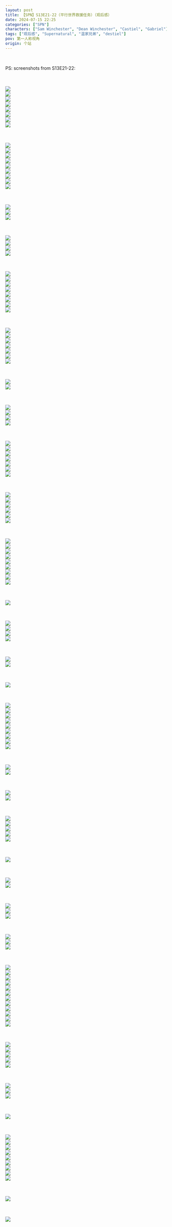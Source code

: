 ```yaml
---
layout: post
title: 【SPN】S13E21-22（平行世界救援任务）（观后感）
date: 2024-07-15 22:25
categories: ["SPN"]
characters: ["Sam Winchester", "Dean Winchester", "Castiel", "Gabriel"]
tags: ["观后感", "Supernatural", "温家兄弟", "destiel"]
pov: 第一人称视角
origin: 个站
---
```


<br>

PS: screenshots from S13E21-22:

<br><br>
![](https://github.com/junesirius/junesirius.github.io/blob/master/assets/images/SPN/S13/2024-07-15-SPN-1321-1.jpg)
<br>
![](https://github.com/junesirius/junesirius.github.io/blob/master/assets/images/SPN/S13/2024-07-15-SPN-1321-2.jpg)
<br>
![](https://github.com/junesirius/junesirius.github.io/blob/master/assets/images/SPN/S13/2024-07-15-SPN-1321-3.jpg)
<br>
![](https://github.com/junesirius/junesirius.github.io/blob/master/assets/images/SPN/S13/2024-07-15-SPN-1321-4.jpg)
<br>
![](https://github.com/junesirius/junesirius.github.io/blob/master/assets/images/SPN/S13/2024-07-15-SPN-1321-5.jpg)
<br>
![](https://github.com/junesirius/junesirius.github.io/blob/master/assets/images/SPN/S13/2024-07-15-SPN-1321-6.jpg)
<br>
![](https://github.com/junesirius/junesirius.github.io/blob/master/assets/images/SPN/S13/2024-07-15-SPN-1321-7.jpg)
<br>
![](https://github.com/junesirius/junesirius.github.io/blob/master/assets/images/SPN/S13/2024-07-15-SPN-1321-8.jpg)
<br>

<br><br>
![](https://github.com/junesirius/junesirius.github.io/blob/master/assets/images/SPN/S13/2024-07-15-SPN-1321-9.jpg)
<br>
![](https://github.com/junesirius/junesirius.github.io/blob/master/assets/images/SPN/S13/2024-07-15-SPN-1321-10.jpg)
<br>
![](https://github.com/junesirius/junesirius.github.io/blob/master/assets/images/SPN/S13/2024-07-15-SPN-1321-11.jpg)
<br>
![](https://github.com/junesirius/junesirius.github.io/blob/master/assets/images/SPN/S13/2024-07-15-SPN-1321-12.jpg)
<br>
![](https://github.com/junesirius/junesirius.github.io/blob/master/assets/images/SPN/S13/2024-07-15-SPN-1321-13.jpg)
<br>
![](https://github.com/junesirius/junesirius.github.io/blob/master/assets/images/SPN/S13/2024-07-15-SPN-1321-14.jpg)
<br>
![](https://github.com/junesirius/junesirius.github.io/blob/master/assets/images/SPN/S13/2024-07-15-SPN-1321-15.jpg)
<br>
![](https://github.com/junesirius/junesirius.github.io/blob/master/assets/images/SPN/S13/2024-07-15-SPN-1321-16.jpg)
<br>
![](https://github.com/junesirius/junesirius.github.io/blob/master/assets/images/SPN/S13/2024-07-15-SPN-1321-17.jpg)
<br>

<br><br>
![](https://github.com/junesirius/junesirius.github.io/blob/master/assets/images/SPN/S13/2024-07-15-SPN-1321-18.jpg)
<br>
![](https://github.com/junesirius/junesirius.github.io/blob/master/assets/images/SPN/S13/2024-07-15-SPN-1321-19.jpg)
<br>
![](https://github.com/junesirius/junesirius.github.io/blob/master/assets/images/SPN/S13/2024-07-15-SPN-1321-20.jpg)
<br>

<br><br>
![](https://github.com/junesirius/junesirius.github.io/blob/master/assets/images/SPN/S13/2024-07-15-SPN-1321-21.jpg)
<br>
![](https://github.com/junesirius/junesirius.github.io/blob/master/assets/images/SPN/S13/2024-07-15-SPN-1321-22.jpg)
<br>
![](https://github.com/junesirius/junesirius.github.io/blob/master/assets/images/SPN/S13/2024-07-15-SPN-1321-23.jpg)
<br>
![](https://github.com/junesirius/junesirius.github.io/blob/master/assets/images/SPN/S13/2024-07-15-SPN-1321-24.jpg)
<br>

<br><br>
![](https://github.com/junesirius/junesirius.github.io/blob/master/assets/images/SPN/S13/2024-07-15-SPN-1321-25.jpg)
<br>
![](https://github.com/junesirius/junesirius.github.io/blob/master/assets/images/SPN/S13/2024-07-15-SPN-1321-26.jpg)
<br>
![](https://github.com/junesirius/junesirius.github.io/blob/master/assets/images/SPN/S13/2024-07-15-SPN-1321-27.jpg)
<br>
![](https://github.com/junesirius/junesirius.github.io/blob/master/assets/images/SPN/S13/2024-07-15-SPN-1321-28.jpg)
<br>
![](https://github.com/junesirius/junesirius.github.io/blob/master/assets/images/SPN/S13/2024-07-15-SPN-1321-29.jpg)
<br>
![](https://github.com/junesirius/junesirius.github.io/blob/master/assets/images/SPN/S13/2024-07-15-SPN-1321-30.jpg)
<br>
![](https://github.com/junesirius/junesirius.github.io/blob/master/assets/images/SPN/S13/2024-07-15-SPN-1321-31.jpg)
<br>
![](https://github.com/junesirius/junesirius.github.io/blob/master/assets/images/SPN/S13/2024-07-15-SPN-1321-32.jpg)
<br>

<br><br>
![](https://github.com/junesirius/junesirius.github.io/blob/master/assets/images/SPN/S13/2024-07-15-SPN-1321-33.jpg)
<br>
![](https://github.com/junesirius/junesirius.github.io/blob/master/assets/images/SPN/S13/2024-07-15-SPN-1321-34.jpg)
<br>
![](https://github.com/junesirius/junesirius.github.io/blob/master/assets/images/SPN/S13/2024-07-15-SPN-1321-35.jpg)
<br>
![](https://github.com/junesirius/junesirius.github.io/blob/master/assets/images/SPN/S13/2024-07-15-SPN-1321-36.jpg)
<br>
![](https://github.com/junesirius/junesirius.github.io/blob/master/assets/images/SPN/S13/2024-07-15-SPN-1321-37.jpg)
<br>
![](https://github.com/junesirius/junesirius.github.io/blob/master/assets/images/SPN/S13/2024-07-15-SPN-1321-38.jpg)
<br>
![](https://github.com/junesirius/junesirius.github.io/blob/master/assets/images/SPN/S13/2024-07-15-SPN-1321-39.jpg)
<br>

<br><br>
![](https://github.com/junesirius/junesirius.github.io/blob/master/assets/images/SPN/S13/2024-07-15-SPN-1321-40.jpg)
<br>
![](https://github.com/junesirius/junesirius.github.io/blob/master/assets/images/SPN/S13/2024-07-15-SPN-1321-41.jpg)
<br>

<br><br>
![](https://github.com/junesirius/junesirius.github.io/blob/master/assets/images/SPN/S13/2024-07-15-SPN-1321-42.jpg)
<br>
![](https://github.com/junesirius/junesirius.github.io/blob/master/assets/images/SPN/S13/2024-07-15-SPN-1321-43.jpg)
<br>
![](https://github.com/junesirius/junesirius.github.io/blob/master/assets/images/SPN/S13/2024-07-15-SPN-1321-44.jpg)
<br>
![](https://github.com/junesirius/junesirius.github.io/blob/master/assets/images/SPN/S13/2024-07-15-SPN-1321-45.jpg)
<br>

<br><br>
![](https://github.com/junesirius/junesirius.github.io/blob/master/assets/images/SPN/S13/2024-07-15-SPN-1321-46.jpg)
<br>
![](https://github.com/junesirius/junesirius.github.io/blob/master/assets/images/SPN/S13/2024-07-15-SPN-1321-47.jpg)
<br>
![](https://github.com/junesirius/junesirius.github.io/blob/master/assets/images/SPN/S13/2024-07-15-SPN-1321-48.jpg)
<br>
![](https://github.com/junesirius/junesirius.github.io/blob/master/assets/images/SPN/S13/2024-07-15-SPN-1321-49.jpg)
<br>
![](https://github.com/junesirius/junesirius.github.io/blob/master/assets/images/SPN/S13/2024-07-15-SPN-1321-50.jpg)
<br>
![](https://github.com/junesirius/junesirius.github.io/blob/master/assets/images/SPN/S13/2024-07-15-SPN-1321-51.jpg)
<br>
![](https://github.com/junesirius/junesirius.github.io/blob/master/assets/images/SPN/S13/2024-07-15-SPN-1321-52.jpg)
<br>

<br><br>
![](https://github.com/junesirius/junesirius.github.io/blob/master/assets/images/SPN/S13/2024-07-15-SPN-1321-53.jpg)
<br>
![](https://github.com/junesirius/junesirius.github.io/blob/master/assets/images/SPN/S13/2024-07-15-SPN-1321-54.jpg)
<br>
![](https://github.com/junesirius/junesirius.github.io/blob/master/assets/images/SPN/S13/2024-07-15-SPN-1321-55.jpg)
<br>
![](https://github.com/junesirius/junesirius.github.io/blob/master/assets/images/SPN/S13/2024-07-15-SPN-1321-56.jpg)
<br>
![](https://github.com/junesirius/junesirius.github.io/blob/master/assets/images/SPN/S13/2024-07-15-SPN-1321-57.jpg)
<br>
![](https://github.com/junesirius/junesirius.github.io/blob/master/assets/images/SPN/S13/2024-07-15-SPN-1321-58.jpg)
<br>

<br><br>
![](https://github.com/junesirius/junesirius.github.io/blob/master/assets/images/SPN/S13/2024-07-15-SPN-1321-59.jpg)
<br>
![](https://github.com/junesirius/junesirius.github.io/blob/master/assets/images/SPN/S13/2024-07-15-SPN-1321-60.jpg)
<br>
![](https://github.com/junesirius/junesirius.github.io/blob/master/assets/images/SPN/S13/2024-07-15-SPN-1321-61.jpg)
<br>
![](https://github.com/junesirius/junesirius.github.io/blob/master/assets/images/SPN/S13/2024-07-15-SPN-1321-62.jpg)
<br>
![](https://github.com/junesirius/junesirius.github.io/blob/master/assets/images/SPN/S13/2024-07-15-SPN-1321-63.jpg)
<br>
![](https://github.com/junesirius/junesirius.github.io/blob/master/assets/images/SPN/S13/2024-07-15-SPN-1321-64.jpg)
<br>
![](https://github.com/junesirius/junesirius.github.io/blob/master/assets/images/SPN/S13/2024-07-15-SPN-1321-65.jpg)
<br>
![](https://github.com/junesirius/junesirius.github.io/blob/master/assets/images/SPN/S13/2024-07-15-SPN-1321-66.jpg)
<br>
![](https://github.com/junesirius/junesirius.github.io/blob/master/assets/images/SPN/S13/2024-07-15-SPN-1321-67.jpg)
<br>

<br><br>
![](https://github.com/junesirius/junesirius.github.io/blob/master/assets/images/SPN/S13/2024-07-15-SPN-1321-69.jpg)
<br>

<br><br>
![](https://github.com/junesirius/junesirius.github.io/blob/master/assets/images/SPN/S13/2024-07-15-SPN-1321-70.jpg)
<br>
![](https://github.com/junesirius/junesirius.github.io/blob/master/assets/images/SPN/S13/2024-07-15-SPN-1321-71.jpg)
<br>
![](https://github.com/junesirius/junesirius.github.io/blob/master/assets/images/SPN/S13/2024-07-15-SPN-1321-72.jpg)
<br>
![](https://github.com/junesirius/junesirius.github.io/blob/master/assets/images/SPN/S13/2024-07-15-SPN-1321-73.jpg)
<br>

<br><br>
![](https://github.com/junesirius/junesirius.github.io/blob/master/assets/images/SPN/S13/2024-07-15-SPN-1321-68.jpg)
<br>
![](https://github.com/junesirius/junesirius.github.io/blob/master/assets/images/SPN/S13/2024-07-15-SPN-1321-74.jpg)
<br>

<br><br>
![](https://github.com/junesirius/junesirius.github.io/blob/master/assets/images/SPN/S13/2024-07-15-SPN-1321-75.jpg)
<br>

<br><br>
![](https://github.com/junesirius/junesirius.github.io/blob/master/assets/images/SPN/S13/2024-07-15-SPN-1321-76.jpg)
<br>
![](https://github.com/junesirius/junesirius.github.io/blob/master/assets/images/SPN/S13/2024-07-15-SPN-1321-77.jpg)
<br>
![](https://github.com/junesirius/junesirius.github.io/blob/master/assets/images/SPN/S13/2024-07-15-SPN-1321-78.jpg)
<br>
![](https://github.com/junesirius/junesirius.github.io/blob/master/assets/images/SPN/S13/2024-07-15-SPN-1321-79.jpg)
<br>
![](https://github.com/junesirius/junesirius.github.io/blob/master/assets/images/SPN/S13/2024-07-15-SPN-1321-80.jpg)
<br>
![](https://github.com/junesirius/junesirius.github.io/blob/master/assets/images/SPN/S13/2024-07-15-SPN-1321-81.jpg)
<br>
![](https://github.com/junesirius/junesirius.github.io/blob/master/assets/images/SPN/S13/2024-07-15-SPN-1321-82.jpg)
<br>
![](https://github.com/junesirius/junesirius.github.io/blob/master/assets/images/SPN/S13/2024-07-15-SPN-1321-83.jpg)
<br>
![](https://github.com/junesirius/junesirius.github.io/blob/master/assets/images/SPN/S13/2024-07-15-SPN-1321-84.jpg)
<br>

<br><br>
![](https://github.com/junesirius/junesirius.github.io/blob/master/assets/images/SPN/S13/2024-07-15-SPN-1322-1.jpg)
<br>
![](https://github.com/junesirius/junesirius.github.io/blob/master/assets/images/SPN/S13/2024-07-15-SPN-1322-2.jpg)
<br>

<br><br>
![](https://github.com/junesirius/junesirius.github.io/blob/master/assets/images/SPN/S13/2024-07-15-SPN-1322-3.jpg)
<br>
![](https://github.com/junesirius/junesirius.github.io/blob/master/assets/images/SPN/S13/2024-07-15-SPN-1322-4.jpg)
<br>

<br><br>
![](https://github.com/junesirius/junesirius.github.io/blob/master/assets/images/SPN/S13/2024-07-15-SPN-1322-5.jpg)
<br>
![](https://github.com/junesirius/junesirius.github.io/blob/master/assets/images/SPN/S13/2024-07-15-SPN-1322-6.jpg)
<br>
![](https://github.com/junesirius/junesirius.github.io/blob/master/assets/images/SPN/S13/2024-07-15-SPN-1322-7.jpg)
<br>
![](https://github.com/junesirius/junesirius.github.io/blob/master/assets/images/SPN/S13/2024-07-15-SPN-1322-8.jpg)
<br>
![](https://github.com/junesirius/junesirius.github.io/blob/master/assets/images/SPN/S13/2024-07-15-SPN-1322-9.jpg)
<br>

<br><br>
![](https://github.com/junesirius/junesirius.github.io/blob/master/assets/images/SPN/S13/2024-07-15-SPN-1322-10.jpg)
<br>

<br><br>
![](https://github.com/junesirius/junesirius.github.io/blob/master/assets/images/SPN/S13/2024-07-15-SPN-1322-11.jpg)
<br>
![](https://github.com/junesirius/junesirius.github.io/blob/master/assets/images/SPN/S13/2024-07-15-SPN-1322-12.jpg)
<br>

<br><br>
![](https://github.com/junesirius/junesirius.github.io/blob/master/assets/images/SPN/S13/2024-07-15-SPN-1322-13.jpg)
<br>
![](https://github.com/junesirius/junesirius.github.io/blob/master/assets/images/SPN/S13/2024-07-15-SPN-1322-14.jpg)
<br>
![](https://github.com/junesirius/junesirius.github.io/blob/master/assets/images/SPN/S13/2024-07-15-SPN-1322-15.jpg)
<br>

<br><br>
![](https://github.com/junesirius/junesirius.github.io/blob/master/assets/images/SPN/S13/2024-07-15-SPN-1322-16.jpg)
<br>
![](https://github.com/junesirius/junesirius.github.io/blob/master/assets/images/SPN/S13/2024-07-15-SPN-1322-17.jpg)
<br>
![](https://github.com/junesirius/junesirius.github.io/blob/master/assets/images/SPN/S13/2024-07-15-SPN-1322-18.jpg)
<br>

<br><br>
![](https://github.com/junesirius/junesirius.github.io/blob/master/assets/images/SPN/S13/2024-07-15-SPN-1322-19.jpg)
<br>
![](https://github.com/junesirius/junesirius.github.io/blob/master/assets/images/SPN/S13/2024-07-15-SPN-1322-20.jpg)
<br>
![](https://github.com/junesirius/junesirius.github.io/blob/master/assets/images/SPN/S13/2024-07-15-SPN-1322-21.jpg)
<br>
![](https://github.com/junesirius/junesirius.github.io/blob/master/assets/images/SPN/S13/2024-07-15-SPN-1322-22.jpg)
<br>
![](https://github.com/junesirius/junesirius.github.io/blob/master/assets/images/SPN/S13/2024-07-15-SPN-1322-23.jpg)
<br>
![](https://github.com/junesirius/junesirius.github.io/blob/master/assets/images/SPN/S13/2024-07-15-SPN-1322-24.jpg)
<br>
![](https://github.com/junesirius/junesirius.github.io/blob/master/assets/images/SPN/S13/2024-07-15-SPN-1322-25.jpg)
<br>
![](https://github.com/junesirius/junesirius.github.io/blob/master/assets/images/SPN/S13/2024-07-15-SPN-1322-26.jpg)
<br>
![](https://github.com/junesirius/junesirius.github.io/blob/master/assets/images/SPN/S13/2024-07-15-SPN-1322-27.jpg)
<br>
![](https://github.com/junesirius/junesirius.github.io/blob/master/assets/images/SPN/S13/2024-07-15-SPN-1322-33.jpg)
<br>
![](https://github.com/junesirius/junesirius.github.io/blob/master/assets/images/SPN/S13/2024-07-15-SPN-1322-34.jpg)
<br>
![](https://github.com/junesirius/junesirius.github.io/blob/master/assets/images/SPN/S13/2024-07-15-SPN-1322-35.jpg)
<br>

<br><br>
![](https://github.com/junesirius/junesirius.github.io/blob/master/assets/images/SPN/S13/2024-07-15-SPN-1322-29.jpg)
<br>
![](https://github.com/junesirius/junesirius.github.io/blob/master/assets/images/SPN/S13/2024-07-15-SPN-1322-28.jpg)
<br>
![](https://github.com/junesirius/junesirius.github.io/blob/master/assets/images/SPN/S13/2024-07-15-SPN-1322-30.jpg)
<br>
![](https://github.com/junesirius/junesirius.github.io/blob/master/assets/images/SPN/S13/2024-07-15-SPN-1322-31.jpg)
<br>
![](https://github.com/junesirius/junesirius.github.io/blob/master/assets/images/SPN/S13/2024-07-15-SPN-1322-32.jpg)
<br>

<br><br>
![](https://github.com/junesirius/junesirius.github.io/blob/master/assets/images/SPN/S13/2024-07-15-SPN-1322-36.jpg)
<br>
![](https://github.com/junesirius/junesirius.github.io/blob/master/assets/images/SPN/S13/2024-07-15-SPN-1322-37.jpg)
<br>
![](https://github.com/junesirius/junesirius.github.io/blob/master/assets/images/SPN/S13/2024-07-15-SPN-1322-38.jpg)
<br>

<br><br>
![](https://github.com/junesirius/junesirius.github.io/blob/master/assets/images/SPN/S13/2024-07-15-SPN-1322-39.jpg)
<br>

<br><br>
![](https://github.com/junesirius/junesirius.github.io/blob/master/assets/images/SPN/S13/2024-07-15-SPN-1322-40.jpg)
<br>
![](https://github.com/junesirius/junesirius.github.io/blob/master/assets/images/SPN/S13/2024-07-15-SPN-1322-41.jpg)
<br>
![](https://github.com/junesirius/junesirius.github.io/blob/master/assets/images/SPN/S13/2024-07-15-SPN-1322-42.jpg)
<br>
![](https://github.com/junesirius/junesirius.github.io/blob/master/assets/images/SPN/S13/2024-07-15-SPN-1322-43.jpg)
<br>
![](https://github.com/junesirius/junesirius.github.io/blob/master/assets/images/SPN/S13/2024-07-15-SPN-1322-44.jpg)
<br>
![](https://github.com/junesirius/junesirius.github.io/blob/master/assets/images/SPN/S13/2024-07-15-SPN-1322-45.jpg)
<br>
![](https://github.com/junesirius/junesirius.github.io/blob/master/assets/images/SPN/S13/2024-07-15-SPN-1322-46.jpg)
<br>
![](https://github.com/junesirius/junesirius.github.io/blob/master/assets/images/SPN/S13/2024-07-15-SPN-1322-47.jpg)
<br>
![](https://github.com/junesirius/junesirius.github.io/blob/master/assets/images/SPN/S13/2024-07-15-SPN-1322-49.jpg)
<br>

<br><br>
![](https://github.com/junesirius/junesirius.github.io/blob/master/assets/images/SPN/S13/2024-07-15-SPN-1322-48.jpg)
<br>

<br><br>
![](https://github.com/junesirius/junesirius.github.io/blob/master/assets/images/SPN/S13/2024-07-15-SPN-1322-50.jpg)
<br>
